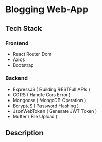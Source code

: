 # Blogging Web-App

## Tech Stack
 
### Frontend
- React Router Dom
- Axios
- Bootstrap
### Backend
- ExpressJS ( Building RESTFull APIs )
- CORS ( Handle Cors Error )
- Mongoose ( MongoDB Operation )
- BcryptJS ( Password Hashing )
- JsonWebToken ( Generate JWT Token )
- Multer ( File Upload )

## Description
